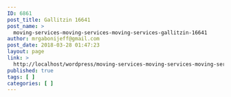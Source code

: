 ```yaml
---
ID: 6861
post_title: Gallitzin 16641
post_name: >
  moving-services-moving-services-moving-services-gallitzin-16641
author: mrgabonijeff@gmail.com
post_date: 2018-03-28 01:47:23
layout: page
link: >
  http://localhost/wordpress/moving-services-moving-services-moving-services-gallitzin-16641/
published: true
tags: [ ]
categories: [ ]
---
```

